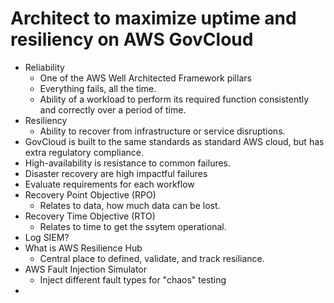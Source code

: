 # Architect to maximize uptime and resiliency on AWS GovCloud

 * Reliability
   * One of the AWS Well Architected Framework pillars
   * Everything fails, all the time.
   * Ability of a workload to perform its required function consistently and correctly over a period of time. 
 * Resiliency
   * Ability to recover from infrastructure or service disruptions.
 * GovCloud is built to the same standards as standard AWS cloud, but has extra regulatory compliance.
 * High-availability is resistance to common failures.
 * Disaster recovery are high impactful failures
 * Evaluate requirements for each workflow
 * Recovery Point Objective (RPO)
   * Relates to data, how much data can be lost.
 * Recovery Time Objective (RTO)
   * Relates to time to get the ssytem operational.
 * Log SIEM?
 * What is AWS Resilience Hub
   * Central place to defined, validate, and track resiliance.
 * AWS Fault Injection Simulator
   * Inject different fault types for "chaos" testing
 * 